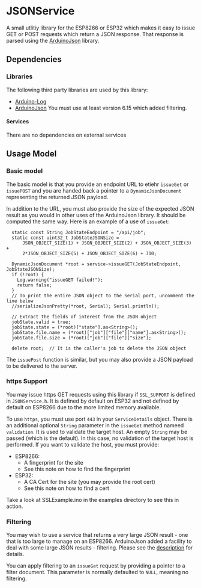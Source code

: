 # JSONService
A small utlitiy library for the ESP8266 or ESP32 which makes it easy to issue GET or POST requests which return a JSON response. That response is parsed using the [ArduinoJson](https://github.com/bblanchon/ArduinoJson) library.

## Dependencies

### Libraries
The following third party libraries are used by this library:

* [Arduino-Log](https://github.com/thijse/Arduino-Log)
* [ArduinoJson](https://github.com/bblanchon/ArduinoJson) You must use at least version 6.15 which added filtering. 

#### Services
There are no dependencies on external services

## Usage Model

### Basic model
The basic model is that you provide an endpoint URL to etiehr `issueGet` or `issuePOST` and you are handed back a pointer to a `DynamicJsonDocument` representing the returned JSON payload.

In addition to the URL, you must also provide the size of the expected JSON result as you would in other uses of the ArduinoJson library. It should be computed the same way. Here is an example of a use of `issueGet`:

````
  static const String JobStateEndpoint = "/api/job";
  static const uint32_t JobStateJSONSize =
      JSON_OBJECT_SIZE(1) + JSON_OBJECT_SIZE(2) + JSON_OBJECT_SIZE(3) +
      2*JSON_OBJECT_SIZE(5) + JSON_OBJECT_SIZE(6) + 710;

  DynamicJsonDocument *root = service->issueGET(JobStateEndpoint, JobStateJSONSize);
  if (!root) {
    Log.warning("issueGET failed!");
    return false;
  }
  // To print the entire JSON object to the Serial port, uncomment the line below
  //serializeJsonPretty(*root, Serial); Serial.println();

  // Extract the fields of interest from the JSON object
  jobState.valid = true;
  jobState.state = (*root)["state"].as<String>();
  jobState.file.name = (*root)["job"]["file"]["name"].as<String>();
  jobState.file.size = (*root)["job"]["file"]["size"];
  
  delete root;	// It is the caller's job to delete the JSON object
````
The `issuePost` function is similar, but you may also provide a JSON payload to be delivered to the server.

### https Support

You may issue https GET requests using this library if `SSL_SUPPORT` is defined in `JSONService.h`. It is defined by default on ESP32 and not defined by default on ESP8266 due to the more limited memory available.

To use `https`, you must use port `443` in your `ServiceDetails` object. There is an additional optional `String` parameter in the `issueGet` method nameed `validation`. It is used to validate the target host. An empty `String` may be passed (which is the default). In this case, no validation of the target host is performed. If you want to validate the host, you must provide:

* ESP8266:
	* A fingerprint for the site
	* See this note on how to find the fingerprint
* ESP32:
	* A CA Cert for the site (you may provide the root cert)
	* See this note on how to find a cert

Take a look at SSLExample.ino in the examples directory to see this in action.

### Filtering

You may wish to use a service that returns a very large JSON result - one that is too large to manage on an ESP8266. ArduinoJson added a facility to deal with some large JSON results - filtering. Please see the [description](https://arduinojson.org/news/2020/03/22/version-6-15-0/) for details.

You can apply filtering to an `issueGet` request by providing a pointer to a filter document. This parameter is normally defaulted to `NULL`, meaning no filtering.